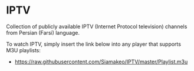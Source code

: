 # IPTV 
Collection of publicly available IPTV (Internet Protocol television) channels from Persian (Farsi) language.

To watch IPTV, simply insert the link below into any player that supports M3U playlists:

- https://raw.githubusercontent.com/Siamakeo/IPTV/master/Playlist.m3u
